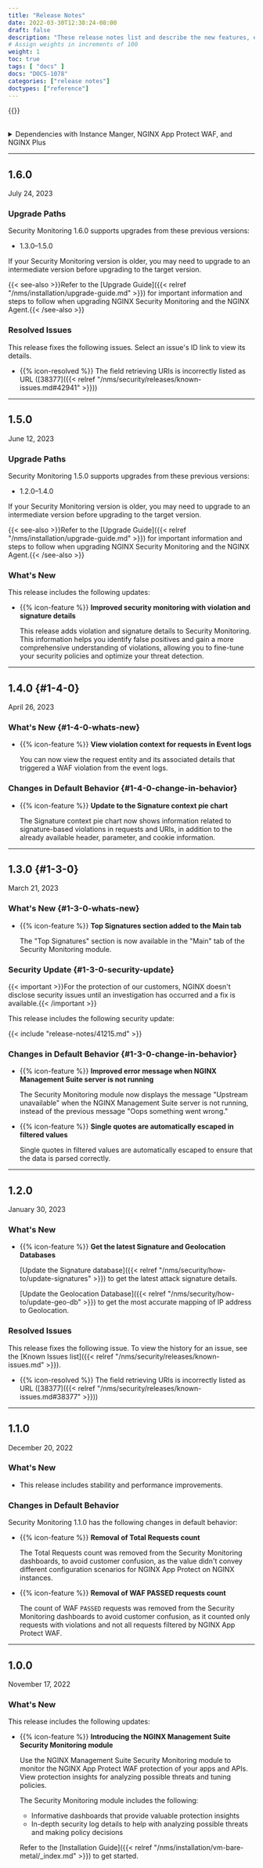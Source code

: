 ```yaml
---
title: "Release Notes"
date: 2022-03-30T12:38:24-08:00
draft: false
description: "These release notes list and describe the new features, enhancements, and resolved issues in the NGINX Management Suite Security Monitoring module."
# Assign weights in increments of 100
weight: 1
toc: true
tags: [ "docs" ]
docs: "DOCS-1078"
categories: ["release notes"]
doctypes: ["reference"]
---
```


{{<rn-styles>}}

<br>

<details closed>
<summary><i class="fa-solid fa-circle-info"></i> Dependencies with Instance Manger, NGINX App Protect WAF, and NGINX Plus</summary>

{{< include "tech-specs/security-management-plane-dependencies.md" >}}

<br>

{{< include "tech-specs/security-data-plane-dependencies.md" >}}

</details>

---

## 1.6.0

July 24, 2023

### Upgrade Paths

Security Monitoring 1.6.0 supports upgrades from these previous versions:

- 1.3.0–1.5.0

If your Security Monitoring version is older, you may need to upgrade to an intermediate version before upgrading to the target version.

{{< see-also >}}Refer to the [Upgrade Guide]({{< relref "/nms/installation/upgrade-guide.md" >}}) for important information and steps to follow when upgrading NGINX Security Monitoring and the NGINX Agent.{{< /see-also >}}

### Resolved Issues

This release fixes the following issues. Select an issue's ID link to view its details.


- {{% icon-resolved %}} The field retrieving URIs is incorrectly listed as URL ([38377]({{< relref "/nms/security/releases/known-issues.md#42941" >}}))


---

## 1.5.0

June 12, 2023

### Upgrade Paths

Security Monitoring 1.5.0 supports upgrades from these previous versions:

- 1.2.0–1.4.0

If your Security Monitoring version is older, you may need to upgrade to an intermediate version before upgrading to the target version.

{{< see-also >}}Refer to the [Upgrade Guide]({{< relref "/nms/installation/upgrade-guide.md" >}}) for important information and steps to follow when upgrading NGINX Security Monitoring and the NGINX Agent.{{< /see-also >}}

### What's New

This release includes the following updates:

- {{% icon-feature %}} **Improved security monitoring with violation and signature details**

  This release adds violation and signature details to Security Monitoring. This information helps you identify false positives and gain a more comprehensive understanding of violations, allowing you to fine-tune your security policies and optimize your threat detection.

---

## 1.4.0 {#1-4-0}

April 26, 2023

### What's New {#1-4-0-whats-new}

- {{% icon-feature %}} **View violation context for requests in Event logs**

  You can now view the request entity and its associated details that triggered a WAF violation from the event logs.

### Changes in Default Behavior {#1-4-0-change-in-behavior}

- {{% icon-feature %}} **Update to the Signature context pie chart**

  The Signature context pie chart now shows information related to signature-based violations in requests and URIs, in addition to the already available header, parameter, and cookie information.

---

## 1.3.0 {#1-3-0}

March 21, 2023

### What's New {#1-3-0-whats-new}

- {{% icon-feature %}} **Top Signatures section added to the Main tab**

  The "Top Signatures" section is now available in the "Main" tab of the Security Monitoring module.

### Security Update {#1-3-0-security-update}

{{< important >}}For the protection of our customers, NGINX doesn't disclose security issues until an investigation has occurred and a fix is available.{{< /important >}}

This release includes the following security update:

{{< include "release-notes/41215.md" >}}

### Changes in Default Behavior {#1-3-0-change-in-behavior}

- {{% icon-feature %}} **Improved error message when NGINX Management Suite server is not running**

  The Security Monitoring module now displays the message "Upstream unavailable" when the NGINX Management Suite server is not running, instead of the previous message "Oops something went wrong."

- {{% icon-feature %}} **Single quotes are automatically escaped in filtered values**

  Single quotes in filtered values are automatically escaped to ensure that the data is parsed correctly.

---

## 1.2.0

January 30, 2023

### What's New

- {{% icon-feature %}} **Get the latest Signature and Geolocation Databases**

  [Update the Signature database]({{< relref "/nms/security/how-to/update-signatures" >}}) to get the latest attack signature details.

  [Update the Geolocation Database]({{< relref "/nms/security/how-to/update-geo-db" >}}) to get the most accurate mapping of IP address to Geolocation.

### Resolved Issues

This release fixes the following issue. To view the history for an issue, see the [Known Issues list]({{< relref "/nms/security/releases/known-issues.md" >}}).


- {{% icon-resolved %}} The field retrieving URIs is incorrectly listed as URL ([38377]({{< relref "/nms/security/releases/known-issues.md#38377" >}}))

---

## 1.1.0

December 20, 2022

### What's New

- This release includes stability and performance improvements.

### Changes in Default Behavior

Security Monitoring 1.1.0 has the following changes in default behavior:


- {{% icon-feature %}} **Removal of Total Requests count**

  The Total Requests count was removed from the Security Monitoring dashboards, to avoid customer confusion, as the value didn't convey different configuration scenarios for NGINX App Protect on NGINX instances.

- {{% icon-feature %}} **Removal of WAF PASSED requests count**

  The count of WAF `PASSED` requests was removed from the Security Monitoring dashboards to avoid customer confusion, as it counted only requests with violations and not all requests filtered by NGINX App Protect WAF.

---

## 1.0.0

November 17, 2022

### What's New

This release includes the following updates:

- {{% icon-feature %}} **Introducing the NGINX Management Suite Security Monitoring module**

  Use the NGINX Management Suite Security Monitoring module to monitor the NGINX App Protect WAF protection of your apps and APIs. View protection insights for analyzing possible threats and tuning policies.

  The Security Monitoring module includes the following:

  - Informative dashboards that provide valuable protection insights
  - In-depth security log details to help with analyzing possible threats and making policy decisions

  Refer to the [Installation Guide]({{< relref "/nms/installation/vm-bare-metal/_index.md" >}}) to get started.
